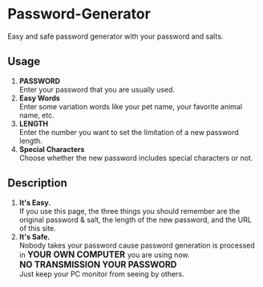 # Password-Generator
Easy and safe password generator with your password and salts.

## Usage
1. **PASSWORD** <br>
   Enter your password that you are usually used.
2. **Easy Words** <br>
   Enter some variation words like your pet name, your favorite animal name, etc.
3. **LENGTH** <br> 
   Enter the number you want to set the limitation of a new password length.
4. **Special Characters** <br> 
   Choose whether the new password includes special characters or not.


## Description
1. **It's Easy.** <br>
   If you use this page, the three things you should remember are the original password & salt, the length of the new password, and the URL of this site.
2. **It's Safe.** <br>
   Nobody takes your password cause password generation is processed in 
   <span style="font-size:1.2em;">**YOUR OWN COMPUTER** </span> 
   you are using now. <br>
   <span style="font-size:1.2em;">**NO TRANSMISSION YOUR PASSWORD** <br> </span>
   Just keep your PC monitor from seeing by others.